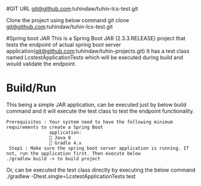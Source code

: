 #GIT URL
git@github.com:tuhindaw/tuhin-lcs-test.git

Clone the project using below command
git clone git@github.com:tuhindaw/tuhin-lcs-test.git

#Spring boot JAR
This is a Spring Boot JAR (2.3.3.RELEASE) project that tests the endpoint of actual spring boot server application(git@github.com:tuhindaw/tuhin-projects.git) 
It has a test class named LcstestApplicationTests which will be executed during build and would validate the endpoint.

# Build/Run

This being a simple JAR application, can be executed just by below build command and it will execute the test class to test the endpoint functionality.


    Prerequisites : Your system need to have the following minimum requirements to create a Spring Boot
                    application:
                     Java 8
                     Gradle 4.x 
     Step1 : Make sure the spring boot server application is running. If not, run the application first. Then execute below
    ./gradlew build -> to build project

Or, can be executed the test class directly by executing the below command
    ./gradlew -Dtest.single=LcstestApplicationTests test
  


